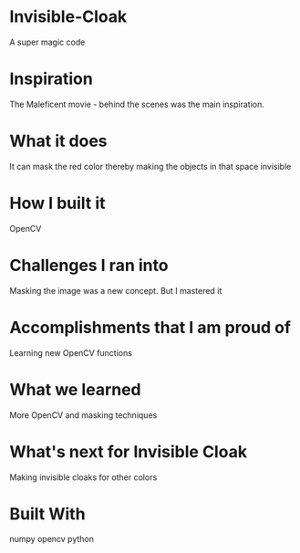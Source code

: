 # Invisible-Cloak
A super magic code

# Inspiration
The Maleficent movie - behind the scenes was the main inspiration.

# What it does
It can mask the red color thereby making the objects in that space invisible

# How I built it
OpenCV

# Challenges I ran into
Masking the image was a new concept. But I mastered it

# Accomplishments that I am proud of
Learning new OpenCV functions

# What we learned
More OpenCV and masking techniques

# What's next for Invisible Cloak
Making invisible cloaks for other colors

# Built With
numpy
opencv
python
